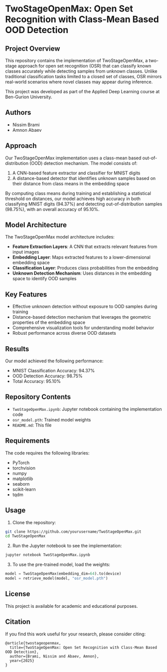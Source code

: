 # TwoStageOpenMax: Open Set Recognition with Class-Mean Based OOD Detection

## Project Overview
This repository contains the implementation of TwoStageOpenMax, a two-stage approach for open set recognition (OSR) that can classify known classes accurately while detecting samples from unknown classes. Unlike traditional classification tasks limited to a closed set of classes, OSR mirrors real-world scenarios where novel classes may appear during inference.

This project was developed as part of the Applied Deep Learning course at Ben-Gurion University.

## Authors
- Nissim Brami
- Amnon Abaev

## Approach
Our TwoStageOpenMax implementation uses a class-mean based out-of-distribution (OOD) detection mechanism. The model consists of:

1. A CNN-based feature extractor and classifier for MNIST digits
2. A distance-based detector that identifies unknown samples based on their distance from class means in the embedding space

By computing class means during training and establishing a statistical threshold on distances, our model achieves high accuracy in both classifying MNIST digits (94.37%) and detecting out-of-distribution samples (98.75%), with an overall accuracy of 95.10%.

## Model Architecture
The TwoStageOpenMax model architecture includes:

- **Feature Extraction Layers**: A CNN that extracts relevant features from input images
- **Embedding Layer**: Maps extracted features to a lower-dimensional embedding space
- **Classification Layer**: Produces class probabilities from the embedding
- **Unknown Detection Mechanism**: Uses distances in the embedding space to identify OOD samples

## Key Features
- Effective unknown detection without exposure to OOD samples during training
- Distance-based detection mechanism that leverages the geometric properties of the embedding space
- Comprehensive visualization tools for understanding model behavior
- Robust performance across diverse OOD datasets

## Results
Our model achieved the following performance:

- MNIST Classification Accuracy: 94.37%
- OOD Detection Accuracy: 98.75%
- Total Accuracy: 95.10%

## Repository Contents
- `TwoStageOpenMax.ipynb`: Jupyter notebook containing the implementation code
- `osr_model.pth`: Trained model weights
- `README.md`: This file

## Requirements
The code requires the following libraries:
- PyTorch
- torchvision
- numpy
- matplotlib
- seaborn
- scikit-learn
- tqdm

## Usage
1. Clone the repository:
```bash
git clone https://github.com/yourusername/TwoStageOpenMax.git
cd TwoStageOpenMax
```

2. Run the Jupyter notebook to see the implementation:
```bash
jupyter notebook TwoStageOpenMax.ipynb
```

3. To use the pre-trained model, load the weights:
```python
model = TwoStageOpenMax(embedding_dim=64).to(device)
model = retrieve_model(model, "osr_model.pth")
```

## License
This project is available for academic and educational purposes.

## Citation
If you find this work useful for your research, please consider citing:
```
@article{twostageopenmax,
  title={TwoStageOpenMax: Open Set Recognition with Class-Mean Based OOD Detection},
  author={Brami, Nissim and Abaev, Amnon},
  year={2025}
}
```
